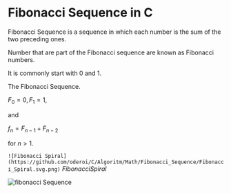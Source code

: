 # Fibonacci Sequence in C

Fibonacci Sequence is a sequence in which each number is the sum of the two preceding ones.

Number that are part of the Fibonacci sequence are known as Fibonacci numbers.

It is commonly start with 0 and 1.

The Fibonacci Sequence.


$F_{0} = 0,     F_{1} = 1,$

and

$f_{n} = F_{n - 1}  +   F_{n - 2}$

for $n > 1.$

``![Fibonacci Spiral](https://github.com/oderoi/C/Algoritm/Math/Fibonacci_Sequence/Fibonacci_Spiral.svg.png)``
$Fibonacci Spiral$


![fibonacci Sequence](/fibonacci.png)
